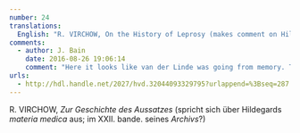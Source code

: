 ```yaml
---
number: 24
translations:
  English: "R. VIRCHOW, On the History of Leprosy (makes comment on Hildegard’s medical materials; in vol. XXII of his <em>Archiv</em> [<em>für pathologische Anatomie und Physiologie und für klinische Medizin</em>]?). [Trans. J. Docking]"
comments:
  - author: J. Bain
    date: 2016-08-26 19:06:14
    comment: "Here it looks like van der Linde was going from memory. The reference is in \"Zur Geschichte des Aussatzes und der Spitäler, besonders in Deutschland.\" <em>Archiv für pathologische Anatomie und Physiologie und für klinische Medizin</em> 18 (1860): 273-329. This is the second of a series of four articles he published in the <em>Archiv</em> on the history of leprosy. He talks about Hildegard's description of leprosy on pp.285-288 in this article. In his fourth article, found in Vol. 20, 166-198, he very briefly mentions Hildegard on p.196, only to say that he included excerpts from Hildegard's writings in the second article."
urls:
  - http://hdl.handle.net/2027/hvd.32044093329795?urlappend=%3Bseq=287
---
```


R. VIRCHOW, <em>Zur Geschichte des Aussatzes</em> (spricht sich über Hildegards <em>materia medica</em> aus; im XXII. bande. seines <em>Archivs</em>?)
